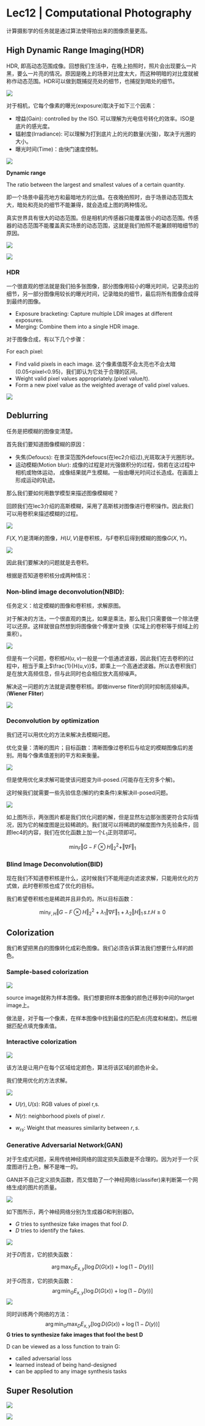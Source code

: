 # Lec12 | Computational Photography

计算摄影学的任务就是通过算法使得拍出来的图像质量更高。



## High Dynamic Range Imaging(HDR)

HDR, 即高动态范围成像。回想我们生活中，在晚上拍照时，照片会出现要么一片黑，要么一片亮的情况。原因是晚上的场景对比度太大，而这种明暗的对比度就被称作动态范围。HDR可以做到既捕捉亮处的细节，也捕捉到暗处的细节。

![](image/12.1.png)

对于相机，它每个像素的曝光(exposure)取决于如下三个因素：

- 增益(Gain): controlled by the ISO. 可以理解为光电信号转化的效率。ISO是底片的感光度。
- 辐射度(Irradiance): 可以理解为打到底片上的光的数量(光强)，取决于光圈的大小。
- 曝光时间(Time)：由快门速度控制。

![](image/12.2.png)

**Dynamic range**

The ratio between the largest and smallest values of a certain quantity.

即一个场景中最亮地方和最暗地方的比值。在夜晚拍照时，由于场景动态范围太大，暗处和亮处的细节不能兼得，就会造成上图的两种情况。

真实世界具有很大的动态范围。但是相机的传感器只能覆盖很小的动态范围。传感器的动态范围不能覆盖真实场景的动态范围，这就是我们拍照不能兼顾明暗细节的原因。

![](image/12.3.png)

![](image/12.4.png)

### HDR

一个很直观的想法就是我们拍多张图像，部分图像用较小的曝光时间，记录亮出的细节，另一部分图像用较长的曝光时间，记录暗处的细节，最后将所有图像合成得到最终的图像。

- Exposure bracketing: Capture multiple LDR images at different exposures.
- Merging: Combine them into a single HDR image.

对于图像合成，有以下几个步骤：

For each pixel:

- Find valid pixels in each image. 这个像素值既不会太亮也不会太暗(0.05<pixel<0.95)，我们即认为它处于合理的区间。
- Weight valid pixel values appropriately.(pixel value/t).
- Form a new pixel value as the weighted average of valid pixel values.

![](image/12.5.png)



## Deblurring

任务是把模糊的图像变清楚。

首先我们要知道图像模糊的原因：

- 失焦(Defoucs): 在景深范围外defoucs(在lec2介绍过),光斑取决于光圈形状。
- 运动模糊(Motion blur): 成像的过程是对光强做积分的过程，倘若在这过程中相机或物体运动， 成像结果就产生模糊。一般由曝光时间过长造成。在画面上形成运动的轨迹。

那么我们要如何用数学模型来描述图像模糊呢？

回顾我们在lec3介绍的高斯模糊，采用了高斯核对图像进行卷积操作。因此我们可以用卷积来描述模糊的过程。

![](image/12.6.png)

$F(X,Y)$是清晰的图像，$H(U,V)$是卷积核，与F卷积后得到模糊的图像$G(X,Y)$。

![](image/12.7.png)



因此我们要解决的问题就是去卷积。

根据是否知道卷积核分成两种情况：

### Non-blind image deconvolution(NBID):

任务定义：给定模糊的图像和卷积核，求解原图。

对于解决的方法，一个很直观的类比，如果是乘法，那么我们只需要做一个除法便可以还原。这样就很自然想到将图像做个傅里叶变换（实域上的卷积等于频域上的乘积）。

![](image/12.8.png)

但是有一个问题，卷积核$H(u,v)$一般是一个低通滤波器，因此我们在去卷积的过程中，相当于乘上$\frac{1}{H(u,v)}$，即乘上一个高通滤波器。所以去卷积我们是在放大高频信息，但与此同时也会相应放大高频噪声。

解决这一问题的方法就是调整卷积核。即做inverse fliter的同时抑制高频噪声。(**Wiener Fliter**)

![](image/12.9.png)

### Deconvolution by optimization

我们还可以用优化的方法来解决去模糊问题。

优化变量：清晰的图片；目标函数：清晰图像过卷积后与给定的模糊图像后的差别。用每个像素值差别的平方和来衡量。

![](image/12.10.png)

但是使用优化来求解可能使该问题变为ill-posed.(可能存在无穷多个解)。

这时候我们就需要一些先验信息(解的约束条件)来解决ill-posed问题。

![](image/12.11.png)

如上图所示，两张图片都是我们优化问题的解，但是显然左边那张图更符合实际情况，因为它的梯度图是比较稀疏的。我们就可以将稀疏的梯度图作为先验条件，回顾lec4的内容，我们在优化函数上加一个$L_1$正则项即可。


$$
\mathop{min}_F \Vert G-F\otimes H\Vert_2^2+\Vert\nabla F\Vert_1
$$

### Blind Image Deconvolution(BID)

现在我们不知道卷积核是什么，这时候我们不能用逆向滤波求解，只能用优化的方式做，此时卷积核也成了优化的目标。

我们希望卷积核也是稀疏并且非负的。所以目标函数：


$$
\mathop{min}_{F,H}\Vert G-F\otimes H\Vert_2^2+\lambda_1\Vert\nabla F\Vert_1+\lambda_2\Vert H\Vert_1 \, s.t.H\ge 0
$$

## Colorization

我们希望把黑白的图像转化成彩色图像。我们必须告诉算法我们想要什么样的颜色。

### Sample-based colorization

![](image/12.12.png)

source image就称为样本图像。我们想要把样本图像的颜色迁移到中间的target image上。

做法是，对于每一个像素，在样本图像中找到最佳的匹配点(亮度和梯度)。然后根据匹配点填充像素值。

### Interactive colorization

![](image/12.13.png)

该方法是让用户在每个区域给定颜色，算法将该区域的颜色补全。

我们使用优化的方法求解。

![](image/12.14.png)

- $U(r),U(s)$: RGB values of pixel r,s.

- $N(r)$: neighborhood pixels of pixel $r$.
- $w_{rs}$: Weight that measures similarity between $r,s$.



### Generative Adversarial Network(GAN)

对于生成式问题，采用传统神经网络的固定损失函数是不合理的。因为对于一个灰度图进行上色，解不是唯一的。

GAN并不自己定义损失函数，而又借助了一个神经网络(classifer)来判断第一个网络生成的图片的质量。

![](image/12.15.png)



如下图所示，两个神经网络分别为生成器$G$和判别器$D$。

- $G$ tries to synthesize fake images that fool $D$.
- $D$ tries to identify the fakes.



![](image/12.16.png)

对于$D$而言，它的损失函数：


$$
\arg \max_D E_{x,y}[\log D(G(x))+\log (1-D(y))]
$$


对于$G$而言，它的损失函数：
$$
\arg\min_G E_{x,y}[\log D(G(x))+\log (1-D(y))]
$$
![](image/12.17.png)

同时训练两个网络的方法：
$$
\arg\min_G\max_D E_{x,y}[\log D(G(x))+\log (1-D(y))]
$$
**G tries to synthesize fake images that fool the best D**

D can be viewed as a loss function to train G:

- called adversarial loss
- learned instead of being hand-designed
- can be applied to any image synthesis tasks



## Super Resolution

![](image/12.18.png)

![](image/12.19.png)

